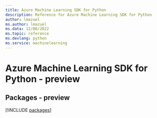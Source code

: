 ```yaml
---
title: Azure Machine Learning SDK for Python
description: Reference for Azure Machine Learning SDK for Python
author: lmazuel
ms.author: lmazuel
ms.data: 12/08/2022
ms.topic: reference
ms.devlang: python
ms.service: machinelearning
---
```

# Azure Machine Learning SDK for Python - preview
## Packages - preview
[!INCLUDE [packages](machine-learning-index.md)]